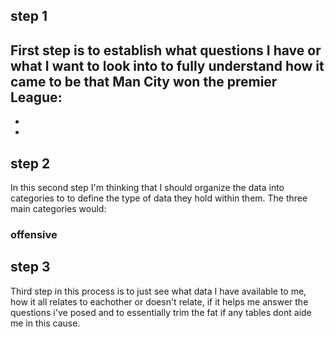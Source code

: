 ## step 1
First step is to establish what questions I have or what I want to look into to fully understand  how it came to be that Man City won the premier League:
- 
-
-

## step 2
In this second step I'm thinking that I should organize the data into categories to to define the type of data they hold within them. The three main categories would:

### offensive


## step 3
Third step in this process is to just see what data I have available to me, how it all relates to eachother or doesn't relate, if it helps me answer the questions i've posed and to essentially trim the fat if any tables dont aide me in this cause.
